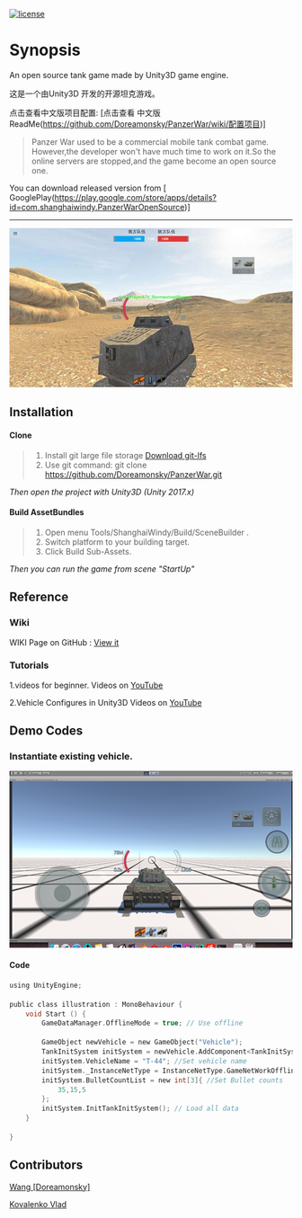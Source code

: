 [![license](http://img.shields.io/badge/license-MIT-blue.svg)]()


# Synopsis 
An open source tank game made by Unity3D game engine.

这是一个由Unity3D 开发的开源坦克游戏。

点击查看中文版项目配置: [点击查看 中文版ReadMe(https://github.com/Doreamonsky/PanzerWar/wiki/配置项目)]


> Panzer War used to be a commercial  mobile tank combat game. However,the developer won't have much time to work on it.So the online servers are stopped,and the game become an open source one.

You can download released version from 
[ GooglePlay(https://play.google.com/store/apps/details?id=com.shanghaiwindy.PanzerWarOpenSource)]

------------

 ![GameScreenShot](https://github.com/Doreamonsky/Markdown/blob/master/Screenshot.jpg?raw=true)
 

## Installation 
####  Clone
> 1. Install git large file storage [Download git-lfs](https://git-lfs.github.com)
> 2. Use git command: git clone https://github.com/Doreamonsky/PanzerWar.git 

*Then open the project with Unity3D (Unity 2017.x)*
#### Build  AssetBundles
>1. Open menu Tools/ShanghaiWindy/Build/SceneBuilder .
>2. Switch platform to your building target.
>3. Click Build Sub-Assets.

*Then you can run the game from scene "StartUp"*

## Reference
### Wiki 
WIKI Page on GitHub : [View it](https://github.com/Doreamonsky/PanzerWar/wiki)
### Tutorials 
1.videos for beginner.
Videos on [YouTube](https://youtu.be/mbZA3l5upyI) 

2.Vehicle Configures in Unity3D
Videos on [YouTube](https://www.youtube.com/watch?v=DK3lQzjhvtE) 


## Demo Codes
### Instantiate existing vehicle.
 ![GameScreenShot](https://github.com/Doreamonsky/Markdown/blob/master/Readme/01.png?raw=true)
#### Code
```C sharp
using UnityEngine;

public class illustration : MonoBehaviour {
	void Start () {
	    GameDataManager.OfflineMode = true; // Use offline
	    
        GameObject newVehicle = new GameObject("Vehicle"); 
        TankInitSystem initSystem = newVehicle.AddComponent<TankInitSystem>(); // Add vehicle init system
        initSystem.VehicleName = "T-44"; //Set vehicle name
        initSystem._InstanceNetType = InstanceNetType.GameNetWorkOffline; // Switch vehicle to offline mode
        initSystem.BulletCountList = new int[3]{ //Set Bullet counts 
            35,15,5
        };
        initSystem.InitTankInitSystem(); // Load all data 
	}

}
```

## Contributors
[Wang [Doreamonsky]](http://vk.com/doreamonsky "Wang [Doreamonsky]")

[Kovalenko Vlad](https://vk.com/iso_slacker_yt "Kovalenko Vlad")
